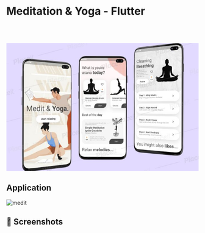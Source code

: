 # Meditation & Yoga - Flutter
 
<BR><BR>


![medit](Screenshots/meditation_yoga.jpg)

## Application

![medit](Screenshots/appgif.gif)

## 📸 Screenshots


